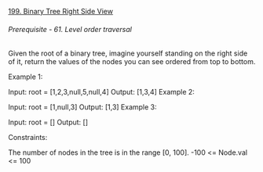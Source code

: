 [199. Binary Tree Right Side View](https://leetcode.com/problems/binary-tree-right-side-view/description/)

###### Prerequisite - 61. Level order traversal

Given the root of a binary tree, imagine yourself standing on the right side of it, return the values of the nodes you
can see ordered from top to bottom.

Example 1:

Input: root = [1,2,3,null,5,null,4]
Output: [1,3,4]
Example 2:

Input: root = [1,null,3]
Output: [1,3]
Example 3:

Input: root = []
Output: []

Constraints:

The number of nodes in the tree is in the range [0, 100].
-100 <= Node.val <= 100